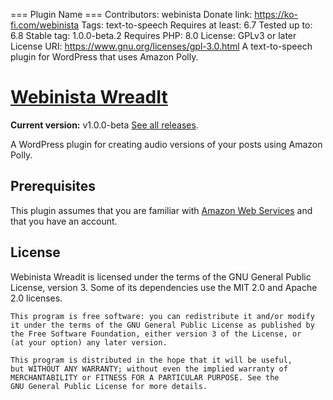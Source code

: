 === Plugin Name ===
Contributors: webinista
Donate link: https://ko-fi.com/webinista
Tags: text-to-speech
Requires at least: 6.7
Tested up to: 6.8
Stable tag: 1.0.0-beta.2
Requires PHP: 8.0
License: GPLv3 or later
License URI: https://www.gnu.org/licenses/gpl-3.0.html
A text-to-speech plugin for WordPress that uses Amazon Polly.

# [Webinista WreadIt](https://wreadit.webinista.com/)

**Current version:** v1.0.0-beta [See all releases](https://github.com/webinista/webinista-wreadit/releases/).

A WordPress plugin for creating audio versions of your posts using Amazon Polly.

## Prerequisites

This plugin assumes that you are familiar with [Amazon Web Services](https://aws.amazon.com/) and that you have an account.

## License

Webinista Wreadit is licensed under the terms of the GNU General Public License, version 3. Some of its dependencies use the MIT 2.0 and Apache 2.0 licenses.

    This program is free software: you can redistribute it and/or modify
    it under the terms of the GNU General Public License as published by
    the Free Software Foundation, either version 3 of the License, or
    (at your option) any later version.
    
    This program is distributed in the hope that it will be useful,
    but WITHOUT ANY WARRANTY; without even the implied warranty of
    MERCHANTABILITY or FITNESS FOR A PARTICULAR PURPOSE. See the
    GNU General Public License for more details.

